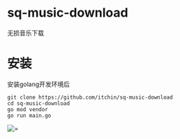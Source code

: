 # sq-music-download
无损音乐下载

# 安装
安装golang开发环境后
```
git clone https://github.com/itchin/sq-music-download
cd sq-music-download
go mod vendor
go run main.go
```

![=](https://www.zx95.net/images/2020/07/22/d.jpg)
